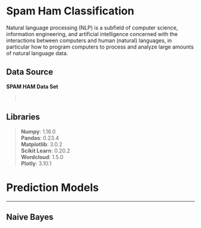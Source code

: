 # Spam Ham Classification

Natural language processing (NLP) is a subfield of computer science, information engineering, and artificial intelligence concerned with the interactions between computers and human (natural) languages, in particular how to program computers to process and analyze large amounts of natural language data.
## Data Source
<b>SPAM HAM Data Set</b>
> <b></b><br>

## Libraries

> <b>Numpy</b>: 1.16.0<br>
> <b>Pandas</b>: 0.23.4<br>
> <b>Matplotlib</b>: 3.0.2<br>
> <b>Scikit Learn</b>: 0.20.2<br>
> <b>Wordcloud</b>: 1.5.0<br>
> <b>Plotly</b>: 3.10.1<br>

# Prediction Models

<hr>

## Naive Bayes

<br>
